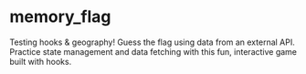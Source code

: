 # memory_flag
Testing hooks &amp; geography! Guess the flag using data from an external API.  Practice state management and data fetching with this fun, interactive game built with hooks. 
